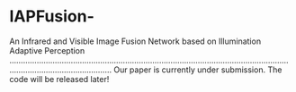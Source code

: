 # IAPFusion-
An Infrared and Visible Image Fusion Network based on Illumination Adaptive Perception
……………………………………………………………………………………………………………………………………………………
Our paper is currently under submission. The code will be released later!
